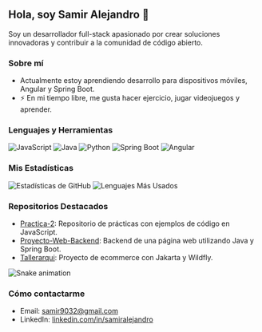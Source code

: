 ## Hola, soy Samir Alejandro 👋

Soy un desarrollador full-stack apasionado por crear soluciones innovadoras y contribuir a la comunidad de código abierto.

### Sobre mí
- Actualmente estoy aprendiendo desarrollo para dispositivos móviles, Angular y Spring Boot.
- ⚡ En mi tiempo libre, me gusta hacer ejercicio, jugar videojuegos y aprender.


### Lenguajes y Herramientas

![JavaScript](https://img.shields.io/badge/JavaScript-323330?style=for-the-badge&logo=javascript&logoColor=F7DF1E)
![Java](https://img.shields.io/badge/Java-ED8B00?style=for-the-badge&logo=java&logoColor=white)
![Python](https://img.shields.io/badge/Python-3776AB?style=for-the-badge&logo=python&logoColor=white)
![Spring Boot](https://img.shields.io/badge/Spring%20Boot-6DB33F?style=for-the-badge&logo=spring-boot&logoColor=white)
![Angular](https://img.shields.io/badge/Angular-DD0031?style=for-the-badge&logo=angular&logoColor=white)

### Mis Estadísticas

![Estadísticas de GitHub](https://github-readme-stats.vercel.app/api?username=samiralejandro&show_icons=true&theme=radical)
![Lenguajes Más Usados](https://github-readme-stats.vercel.app/api/top-langs/?username=samiralejandro&layout=compact&theme=radical)

### Repositorios Destacados

- [Practica-2](https://github.com/samiralejandro/practica-2): Repositorio de prácticas con ejemplos de código en JavaScript.
- [Proyecto-Web-Backend](https://github.com/samiralejandro/Proyecto-Web-Backend): Backend de una página web utilizando Java y Spring Boot.
- [Tallerarqui](https://github.com/samiralejandro/tallerarqui): Proyecto de ecommerce con Jakarta y Wildfly.

![Snake animation](https://samiralejandro.github.io/samiralejandro/snake.svg)

### Cómo contactarme
- Email: samir9032@gmail.com
- LinkedIn: [linkedin.com/in/samiralejandro](https://www.linkedin.com/in/samir-alejandro-9a1672185/)

